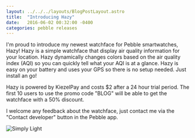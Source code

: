 ```yaml
---
layout: ../../../layouts/BlogPostLayout.astro
title:  "Introducing Hazy"
date:   2016-06-02 00:32:00 -0400
categories: pebble releases
---
```


I'm proud to introduce my newest watchface for Pebble smartwatches, Hazy!
Hazy is a simple watchface that display air quality information for your location.
Hazy dynamically changes colors based on the air quality index (AQI) so you can
quickly tell what your AQI is at a glance. Hazy is easy on your battery and
uses your GPS so there is no setup needed. Just install an go!

Hazy is powered by KiezelPay and costs $2 after a 24 hour trial period. The
first 10 users to use the promo code "BLOG" will be able to get the watchface
with a 50% discount.

I welcome any feedback about the watchface, just contact me via the
"Contact developer" button in the Pebble app.

![Simply Light](/images/blog/hazy/banner.png)
